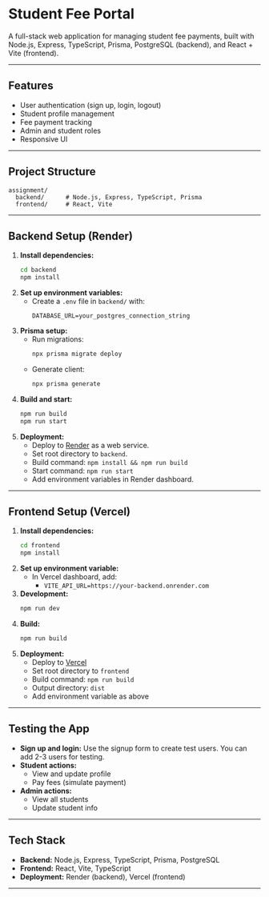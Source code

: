 # Student Fee Portal

A full-stack web application for managing student fee payments, built with Node.js, Express, TypeScript, Prisma, PostgreSQL (backend), and React + Vite (frontend).

---

## Features
- User authentication (sign up, login, logout)
- Student profile management
- Fee payment tracking
- Admin and student roles
- Responsive UI

---

## Project Structure
```
assignment/
  backend/      # Node.js, Express, TypeScript, Prisma
  frontend/     # React, Vite
```

---

## Backend Setup (Render)

1. **Install dependencies:**
   ```sh
   cd backend
   npm install
   ```
2. **Set up environment variables:**
   - Create a `.env` file in `backend/` with:
     ```env
     DATABASE_URL=your_postgres_connection_string
     
     ```
3. **Prisma setup:**
   - Run migrations:
     ```sh
     npx prisma migrate deploy
     ```
   - Generate client:
     ```sh
     npx prisma generate
     ```
4. **Build and start:**
   ```sh
   npm run build
   npm run start
   ```
5. **Deployment:**
   - Deploy to [Render](https://render.com/) as a web service.
   - Set root directory to `backend`.
   - Build command: `npm install && npm run build`
   - Start command: `npm run start`
   - Add environment variables in Render dashboard.

---

## Frontend Setup (Vercel)

1. **Install dependencies:**
   ```sh
   cd frontend
   npm install
   ```
2. **Set up environment variable:**
   - In Vercel dashboard, add:
     - `VITE_API_URL=https://your-backend.onrender.com`
3. **Development:**
   ```sh
   npm run dev
   ```
4. **Build:**
   ```sh
   npm run build
   ```
5. **Deployment:**
   - Deploy to [Vercel](https://vercel.com/)
   - Set root directory to `frontend`
   - Build command: `npm run build`
   - Output directory: `dist`
   - Add environment variable as above

---

## Testing the App

- **Sign up and login:** Use the signup form to create test users. You can add 2-3 users for testing.
- **Student actions:**
  - View and update profile
  - Pay fees (simulate payment)
- **Admin actions:**
  - View all students
  - Update student info

---

## Tech Stack
- **Backend:** Node.js, Express, TypeScript, Prisma, PostgreSQL
- **Frontend:** React, Vite, TypeScript
- **Deployment:** Render (backend), Vercel (frontend)

---
